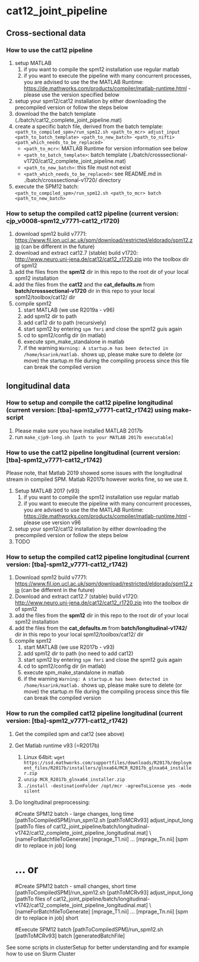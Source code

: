 # cat12_joint_pipeline

## Cross-sectional data 

### How to use the cat12 pipeline
1. setup MATLAB
   1. if you want to compile the spm12 installation use regular matlab
   2. if you want to execute the pipeline with many concurrent processes, you are advised to use the the MATLAB Runtime: https://de.mathworks.com/products/compiler/matlab-runtime.html - please use the version specified below
2. setup your spm12/cat12 installation by either downloading the precompiled version or follow the steps below
3. download the the batch template (./batch/cat12_complete_joint_pipeline.mat) 
4. create a specific batch file, derived from the batch template:<br />
   `<path_to_compiled_spm>/run_spm12.sh <path_to_mcr> adjust_input <path_to_batch_template> <path_to_new_batch> <path_to_nifti> <path_which_needs_to_be_replaced>`
   - `<path_to_mcr>`: MATLAB Runtime for version information see below
   - `<path_to_batch_template>`: batch template (./batch/crosssectional-v1720/cat12_complete_joint_pipeline.mat) 
   - `<path_to_new_batch>`: this file must not exist
   - `<path_which_needs_to_be_replaced>`: see README.md in ./batch/crosssectional-v1720/ directory
5. execute the SPM12 batch:<br />
   `<path_to_compiled_spm>/run_spm12.sh <path_to_mcr> batch <path_to_new_batch>`

### How to setup the compiled cat12 pipeline (current version: cjp_v0008-spm12_v7771-cat12_r1720)
1. download spm12 build v7771: https://www.fil.ion.ucl.ac.uk/spm/download/restricted/eldorado/spm12.zip (can be different in the future)
2. download and extract cat12.7 (stable) build v1720: http://www.neuro.uni-jena.de/cat12/cat12_r1720.zip into the toolbox dir of spm12
3. add the files from the **spm12** dir in this repo to the root dir of your local spm12 installation 
4. add the files from the **cat12** and the **cat_defaults.m** from **batch/crosssectional-v1720** dir in this repo to your local spm12/toolbox/cat12/ dir
5. compile spm12
   1. start MATLAB (we use R2019a - v96)
   2. add spm12 dir to path
   3. add cat12 dir to path (recursively)
   5. start spm12 by entering `spm fmri` and close the spm12 guis again
   6. cd to spm12/config dir (in matlab)
   7. execute spm_make_standalone in matlab
   8. if the warning `Warning: A startup.m has been detected in /home/ksarink/matlab.` shows up, please make sure to delete (or move) the startup.m file during the compiling process since this file can break the compiled version

## longitudinal data 

### How to setup and compile the cat12 pipeline longitudinal (current version: [tba]-spm12_v7771-cat12_r1742) using make-script
1. Please make sure you have installed MATLAB 2017b
2. run `make_cjp9-long.sh [path to your MATLAB 2017b executable]`

### How to use the cat12 pipeline longitudinal (current version: [tba]-spm12_v7771-cat12_r1742)
Please note, that Matlab 2019 showed some issues with the longitudinal stream in compiled SPM. Matlab R2017b however works fine, so we use it.

1. Setup MATLAB 2017 (v93)
   1. if you want to compile the spm12 installation use regular matlab
   2. if you want to execute the pipeline with many concurrent processes, you are advised to use the the MATLAB Runtime: https://de.mathworks.com/products/compiler/matlab-runtime.html - please use version v96
2. setup your spm12/cat12 installation by either downloading the precompiled version or follow the steps below
3. TODO

### How to setup the compiled cat12 pipeline longitudinal (current version: [tba]-spm12_v7771-cat12_r1742)
1. Download spm12 build v7771: https://www.fil.ion.ucl.ac.uk/spm/download/restricted/eldorado/spm12.zip (can be different in the future)
2. Download and extract cat12.7 (stable) build v1720: http://www.neuro.uni-jena.de/cat12/cat12_r1720.zip into the toolbox dir of spm12
3. add the files from the **spm12** dir in this repo to the root dir of your local spm12 installation
4. add the files from the **cat_defaults.m** from **batch/longitudinal-v1742/** dir in this repo to your local spm12/toolbox/cat12/ dir
5. compile spm12
   1. start MATLAB (we use R2017b - v93)
   2. add spm12 dir to path (no need to add cat12)
   5. start spm12 by entering `spm fmri` and close the spm12 guis again
   6. cd to spm12/config dir (in matlab)
   7. execute spm_make_standalone in matlab
   8. if the warning `Warning: A startup.m has been detected in /home/ksarink/matlab.` shows up, please make sure to delete (or move) the startup.m file during the compiling process since this file can break the compiled version

### How to run the compiled cat12 pipeline longitudinal (current version: [tba]-spm12_v7771-cat12_r1742)
1. Get the compiled spm and cat12 (see above)
2. Get Matlab runtime v93 (=R2017b)
   1. Linux 64bit: `wget https://ssd.mathworks.com/supportfiles/downloads/R2017b/deployment_files/R2017b/installers/glnxa64/MCR_R2017b_glnxa64_installer.zip`
   2. `unzip MCR_R2017b_glnxa64_installer.zip`
   3. `./install -destinationFolder /opt/mcr -agreeToLicense yes -mode silent`
3. Do longitudinal preprocessing:

    #Create SPM12 batch - large changes, long time
    [pathToCompiledSPM]/run_spm12.sh [pathToMCRv93] adjust_input_long [pathTo files of cat12_joint_pipeline/batch/longitudinal-v1742/cat12_complete_joint_pipeline_longitudinal.mat] \ 
    	[nameForBatchfileToGenerate] [mprage_T1.nii] ... [mprage_Tn.nii] [spm dir to replace in job] long
    
    # ... or
    #Create SPM12 batch - small changes, short time
    [pathToCompiledSPM]/run_spm12.sh [pathToMCRv93] adjust_input_long [pathTo files of cat12_joint_pipeline/batch/longitudinal-v1742/cat12_complete_joint_pipeline_longitudinal.mat] \    
        [nameForBatchfileToGenerate] [mprage_T1.nii] ... [mprage_Tn.nii] [spm dir to replace in job] short

    #Execute SPM12 batch
	[pathToCompiledSPM]/run_spm12.sh [pathToMCRv93] batch [generatedBatchFile]

See some scripts in clusterSetup for better understanding and for example how to use on Slurm Cluster
